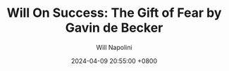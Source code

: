 ---
title: "Will On Success: The Gift of Fear by Gavin de Becker"
author: Will Napolini
date: 2024-04-09 20:55:00 +0800
categories: [Mindset, Book-summaries]
tags:
  [
    the-gift-of-fear,
    gavin-de-becker,
    fear-management,
    personal-safety,
    instincts,
    self-defense,
    intuition,
    threat-assessment,
    survival,
    psychological-thriller,
    danger-signals,
    risk-evaluation,
    emotional-awareness,
    security,
    predator-prey-dynamic,
    violence-prevention,
    protective-instincts,
    fear-based-decision-making,
    abduction-prevention
  ]
image: https://pbs.twimg.com/media/GO2Ad3cWcAAZOdq?format=jpg&name=large
alt: "Will On Success: The Gift of Fear by Gavin de Becker"
fallback:
  -
  # Replace with the URL of your backup image
  -
  # Replace with the URL of your backup image
---